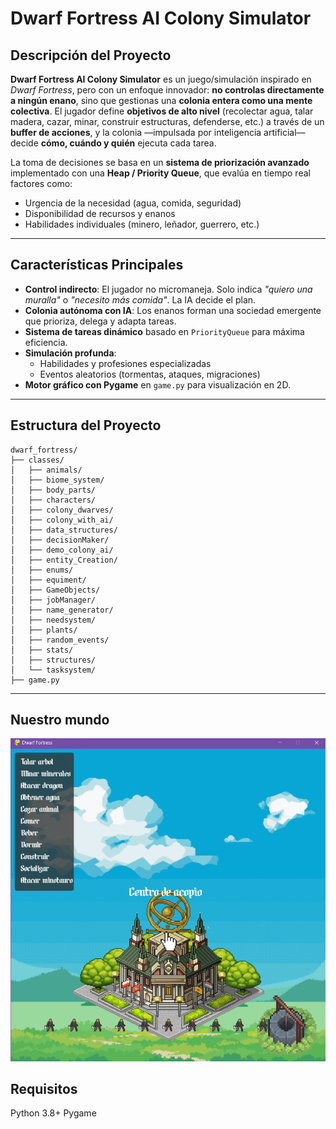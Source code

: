 # Dwarf Fortress AI Colony Simulator

## Descripción del Proyecto

**Dwarf Fortress AI Colony Simulator** es un juego/simulación inspirado en *Dwarf Fortress*, pero con un enfoque innovador: **no controlas directamente a ningún enano**, sino que gestionas una **colonia entera como una mente colectiva**. El jugador define **objetivos de alto nivel** (recolectar agua, talar madera, cazar, minar, construir estructuras, defenderse, etc.) a través de un **buffer de acciones**, y la colonia —impulsada por inteligencia artificial— decide **cómo, cuándo y quién** ejecuta cada tarea.

La toma de decisiones se basa en un **sistema de priorización avanzado** implementado con una **Heap / Priority Queue**, que evalúa en tiempo real factores como:

- Urgencia de la necesidad (agua, comida, seguridad)
- Disponibilidad de recursos y enanos
- Habilidades individuales (minero, leñador, guerrero, etc.)


---

## Características Principales

- **Control indirecto**: El jugador no micromaneja. Solo indica *"quiero una muralla"* o *"necesito más comida"*. La IA decide el plan.
- **Colonia autónoma con IA**: Los enanos forman una sociedad emergente que prioriza, delega y adapta tareas.
- **Sistema de tareas dinámico** basado en `PriorityQueue` para máxima eficiencia.
- **Simulación profunda**:
  - Habilidades y profesiones especializadas
  - Eventos aleatorios (tormentas, ataques, migraciones)
- **Motor gráfico con Pygame** en `game.py` para visualización en 2D.

---

## Estructura del Proyecto
```plaintext
dwarf_fortress/
├── classes/
│   ├── animals/
│   ├── biome_system/
│   ├── body_parts/
│   ├── characters/
│   ├── colony_dwarves/
│   ├── colony_with_ai/
│   ├── data_structures/
│   ├── decisionMaker/
│   ├── demo_colony_ai/
│   ├── entity_Creation/
│   ├── enums/
│   ├── equiment/
│   ├── GameObjects/
│   ├── jobManager/
│   ├── name_generator/
│   ├── needsystem/
│   ├── plants/
│   ├── random_events/
│   ├── stats/
│   ├── structures/
│   └── tasksystem/
├── game.py

```
---

## Nuestro mundo
![Centro de Acopio](Assets/Img/centro%20de%20acopio.png)

## Requisitos

Python 3.8+
Pygame

